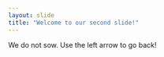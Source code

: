 ```yaml
---
layout: slide
title: "Welcome to our second slide!"
---
```

We do not sow.
Use the left arrow to go back!
